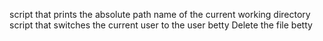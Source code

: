script that prints the absolute path name of the current working directory
script that switches the current user to the user betty
Delete the file betty
